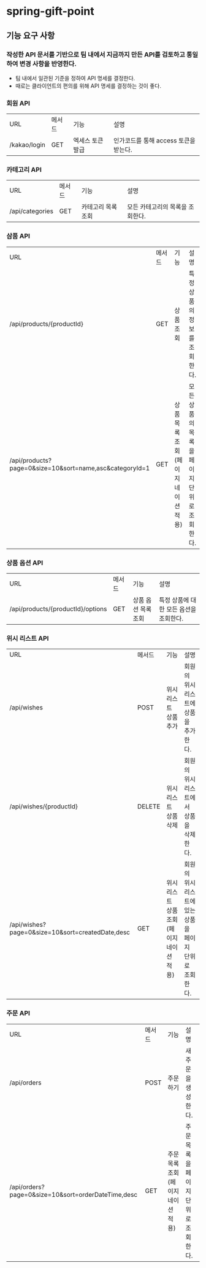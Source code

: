 # spring-gift-point
## 기능 요구 사항
### 작성한 API 문서를 기반으로 팀 내에서 지금까지 만든 API를 검토하고 통일하여 변경 사항을 반영한다.
- 팀 내에서 일관된 기준을 정하여 API 명세를 결정한다.
- 때로는 클라이언트의 편의를 위해 API 명세를 결정하는 것이 좋다.

### 회원 API
<table>
    <tr>
        <td> URL </td>
        <td> 메서드 </td>
        <td> 기능 </td>
        <td> 설명 </td>
    </tr>
    <tr>
        <td> /kakao/login </td>
        <td> GET </td>
        <td> 엑세스 토큰 발급 </td>
        <td> 인가코드를 통해 access 토큰을 받는다. </td>
    </tr>
</table>

### 카테고리 API
<table>
    <tr>
        <td> URL </td>
        <td> 메서드 </td>
        <td> 기능 </td>
        <td> 설명 </td>
    </tr>
    <tr>
        <td> /api/categories </td>
        <td> GET </td>
        <td> 카테고리 목록 조회 </td>
        <td> 모든 카테고리의 목록을 조회한다. </td>
    </tr>
</table>

### 삼품 API
<table>
    <tr>
        <td> URL </td>
        <td> 메서드 </td>
        <td> 기능 </td>
        <td> 설명 </td>
    </tr>
    <tr>
        <td> /api/products/{productId} </td>
        <td> GET </td>
        <td> 상품 조회 </td>
        <td> 특정 상품의 정보를 조회한다. </td>
    </tr>
    <tr>
        <td> /api/products?page=0&size=10&sort=name,asc&categoryId=1 </td>
        <td> GET </td>
        <td> 상품 목록 조회 (페이지네이션 적용) </td>
        <td> 모든 상품의 목록을 페이지 단위로 조회한다. </td>
    </tr>
</table>

### 상품 옵션 API
<table>
    <tr>
        <td> URL </td>
        <td> 메서드 </td>
        <td> 기능 </td>
        <td> 설명 </td>
    </tr>
    <tr>
        <td> /api/products/{productId}/options </td>
        <td> GET </td>
        <td> 상품 옵션 목록 조회 </td>
        <td> 특정 상품에 대한 모든 옵션을 조회한다. </td>
    </tr>
</table>

### 위시 리스트 API
<table>
    <tr>
        <td> URL </td>
        <td> 메서드 </td>
        <td> 기능 </td>
        <td> 설명 </td>
    </tr>
    <tr>
        <td> /api/wishes </td>
        <td> POST </td>
        <td> 위시 리스트 상품 추가 </td>
        <td> 회원의 위시 리스트에 상품을 추가한다. </td>
    </tr>
    <tr>
        <td> /api/wishes/{productId} </td>
        <td> DELETE </td>
        <td> 위시 리스트 상품 삭제 </td>
        <td> 회원의 위시 리스트에서 상품을 삭제한다. </td>
    </tr>
    <tr>
        <td> /api/wishes?page=0&size=10&sort=createdDate,desc </td>
        <td> GET </td>
        <td> 위시 리스트 상품 조회 (페이지네이션 적용) </td>
        <td> 회원의 위시 리스트에 있는 상품을 페이지 단위로 조회한다. </td>
    </tr>
</table>

### 주문 API
<table>
    <tr>
        <td> URL </td>
        <td> 메서드 </td>
        <td> 기능 </td>
        <td> 설명 </td>
    </tr>
    <tr>
        <td> /api/orders </td>
        <td> POST </td>
        <td> 주문하기 </td>
        <td> 새 주문을 생성한다. </td>
    </tr>
    <tr>
        <td> /api/orders?page=0&size=10&sort=orderDateTime,desc </td>
        <td> GET </td>
        <td> 주문 목록 조회 (페이지네이션 적용) </td>
        <td> 주문 목록을 페이지 단위로 조회한다. </td>
    </tr>
</table>